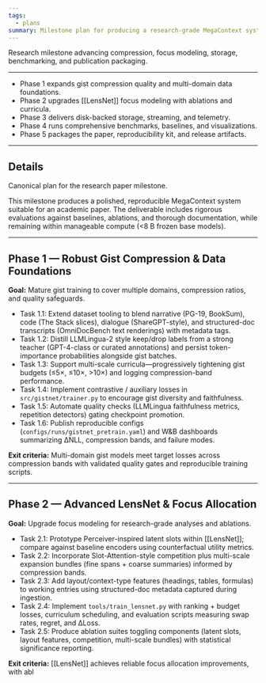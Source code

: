 ```yaml
---
tags:
  - plans
summary: Milestone plan for producing a research-grade MegaContext system and publication through five development phases.
---
```

Research milestone advancing compression, focus modeling, storage, benchmarking, and publication packaging.

---

- Phase 1 expands gist compression quality and multi-domain data foundations.
- Phase 2 upgrades [[LensNet]] focus modeling with ablations and curricula.
- Phase 3 delivers disk-backed storage, streaming, and telemetry.
- Phase 4 runs comprehensive benchmarks, baselines, and visualizations.
- Phase 5 packages the paper, reproducibility kit, and release artifacts.

---
## Details

Canonical plan for the research paper milestone.

This milestone produces a polished, reproducible MegaContext system suitable for an academic paper. The deliverable includes rigorous evaluations against baselines, ablations, and thorough documentation, while remaining within manageable compute (<8 B frozen base models).

---
## Phase 1 — Robust Gist Compression & Data Foundations
**Goal:** Mature gist training to cover multiple domains, compression ratios, and quality safeguards.
- Task 1.1: Extend dataset tooling to blend narrative (PG-19, BookSum), code (The Stack slices), dialogue (ShareGPT-style), and structured-doc transcripts (OmniDocBench text renderings) with metadata tags.
- Task 1.2: Distill LLMLingua-2 style keep/drop labels from a strong teacher (GPT-4-class or curated annotations) and persist token-importance probabilities alongside gist batches.
- Task 1.3: Support multi-scale curricula—progressively tightening gist budgets (≤5×, ≤10×, >10×) and logging compression-band performance.
- Task 1.4: Implement contrastive / auxiliary losses in `src/gistnet/trainer.py` to encourage gist diversity and faithfulness.
- Task 1.5: Automate quality checks (LLMLingua faithfulness metrics, repetition detectors) gating checkpoint promotion.
- Task 1.6: Publish reproducible configs (`configs/runs/gistnet_pretrain.yaml`) and W&B dashboards summarizing ΔNLL, compression bands, and failure modes.

**Exit criteria:** Multi-domain gist models meet target losses across compression bands with validated quality gates and reproducible training scripts.

---
## Phase 2 — Advanced LensNet & Focus Allocation
**Goal:** Upgrade focus modeling for research-grade analyses and ablations.
- Task 2.1: Prototype Perceiver-inspired latent slots within [[LensNet]]; compare against baseline encoders using counterfactual utility metrics.
- Task 2.2: Incorporate Slot-Attention-style competition plus multi-scale expansion bundles (fine spans + coarse summaries) informed by compression bands.
- Task 2.3: Add layout/context-type features (headings, tables, formulas) to working entries using structured-doc metadata captured during ingestion.
- Task 2.4: Implement `tools/train_lensnet.py` with ranking + budget losses, curriculum scheduling, and evaluation scripts measuring swap rates, regret, and ΔLoss.
- Task 2.5: Produce ablation suites toggling components (latent slots, layout features, competition, multi-scale bundles) with statistical significance reporting.

**Exit criteria:** [[LensNet]] achieves reliable focus allocation improvements, with abl
